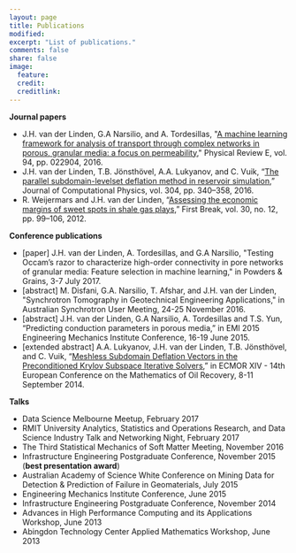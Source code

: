 ```yaml
---
layout: page
title: Publications
modified: 
excerpt: "List of publications."
comments: false
share: false
image:
  feature: 
  credit: 
  creditlink: 
---
```


**Journal papers**

- J.H. van der Linden, G.A Narsilio, and A. Tordesillas, "[A machine learning framework for analysis of transport through complex networks in porous, granular media: a focus on permeability](http://dx.doi.org/10.1103/PhysRevE.94.022904)," Physical Review E, vol. 94, pp. 022904, 2016.
- J.H. van der Linden, T.B. Jönsthövel, A.A. Lukyanov, and C. Vuik, “[The parallel subdomain-levelset deflation method in reservoir simulation](http://dx.doi.org/10.1016/j.jcp.2015.10.016),” Journal of Computational Physics, vol. 304, pp. 340–358, 2016.
- R. Weijermars and J.H. van der Linden, “[Assessing the economic margins of sweet spots in shale gas plays](http://www.fb.eage.org/publication/content?id=65623),” First Break, vol. 30, no. 12, pp. 99–106, 2012.

**Conference publications**

- [paper] J.H. van der Linden, A. Tordesillas, and G.A Narsilio, "Testing Occam’s razor to characterize high-order connectivity in pore networks of granular media: Feature selection in machine learning," in Powders & Grains, 3-7 July 2017.
- [abstract] M. Disfani, G.A. Narsilio, T. Afshar, and J.H. van der Linden, "Synchrotron Tomography in Geotechnical Engineering Applications," in Australian Synchrotron User Meeting, 24-25 November 2016.
- [abstract] J.H. van der Linden, G.A Narsilio, A. Tordesillas and T.S. Yun, “Predicting conduction parameters in porous media,” in EMI 2015 Engineering Mechanics Institute Conference, 16-19 June 2015.
- [extended abstract] A.A. Lukyanov, J.H. van der Linden, T.B. Jönsthövel, and C. Vuik, “[Meshless Subdomain Deflation Vectors in the Preconditioned Krylov Subspace Iterative Solvers](http://www.earthdoc.org/publication/publicationdetails/?publication=77374),” in ECMOR XIV - 14th European Conference on the Mathematics of Oil Recovery, 8-11 September 2014.

**Talks**
- Data Science Melbourne Meetup, February 2017
- RMIT University Analytics, Statistics and Operations Research, and Data Science Industry Talk and Networking Night, February 2017
- The Third Statistical Mechanics of Soft Matter Meeting, November 2016
- Infrastructure Engineering Postgraduate Conference, November 2015 (**best presentation award**)
- Australian Academy of Science White Conference on Mining Data for Detection & Prediction of Failure in Geomaterials, July 2015
- Engineering Mechanics Institute Conference, June 2015
- Infrastructure Engineering Postgraduate Conference, November 2014 
- Advances in High Performance Computing and its Applications Workshop, June 2013
- Abingdon Technology Center Applied Mathematics Workshop, June 2013
